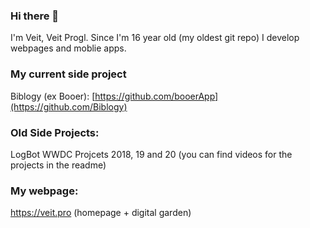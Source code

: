 ### Hi there 👋

I'm Veit, Veit Progl. Since I'm 16 year old (my oldest git repo) I develop webpages and moblie apps.

### My current side project
Biblogy (ex Booer): [https://github.com/booerApp](https://github.com/Biblogy)

### Old Side Projects:
LogBot 
WWDC Projcets 2018, 19 and 20 (you can find videos for the projects in the readme)

### My webpage:
https://veit.pro  (homepage + digital garden)


<!--
**Veeit/Veeit** is a ✨ _special_ ✨ repository because its `README.md` (this file) appears on your GitHub profile.

Here are some ideas to get you started:

- 🔭 I’m currently working on ...
- 🌱 I’m currently learning ...
- 👯 I’m looking to collaborate on ...
- 🤔 I’m looking for help with ...
- 💬 Ask me about ...
- 📫 How to reach me: ...
- 😄 Pronouns: ...
- ⚡ Fun fact: ...
-->
